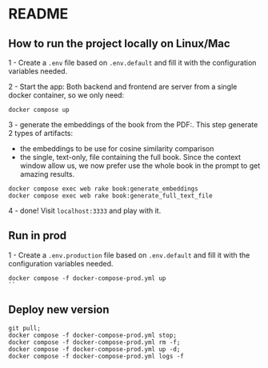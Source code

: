 # README

## How to run the project locally on Linux/Mac

1 - Create a `.env` file based on `.env.default` and fill it with the configuration variables needed.

2 - Start the app:
Both backend and frontend are server from a single docker container, so we only need:

```
docker compose up
```

3 - generate the embeddings of the book from the PDF:.
This step generate 2 types of artifacts:

- the embeddings to be use for cosine similarity comparison
- the single, text-only, file containing the full book. Since the context window allow us, we now prefer use the whole book in the prompt to get amazing results.

```
docker compose exec web rake book:generate_embeddings
docker compose exec web rake book:generate_full_text_file
```

4 - done! Visit `localhost:3333` and play with it.

## Run in prod

1 - Create a `.env.production` file based on `.env.default` and fill it with the configuration variables needed.

```
docker compose -f docker-compose-prod.yml up
``
```

## Deploy new version

```
git pull;
docker compose -f docker-compose-prod.yml stop;
docker compose -f docker-compose-prod.yml rm -f;
docker compose -f docker-compose-prod.yml up -d;
docker compose -f docker-compose-prod.yml logs -f
```
